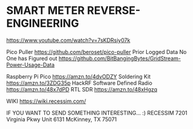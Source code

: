 # SMART METER REVERSE-ENGINEERING

https://www.youtube.com/watch?v=7sKDRsiy07k

Pico Puller https://github.com/beroset/pico-puller
Prior Logged Data No One has Figured out https://github.com/BitBangingBytes/GridStream-Power-Usage-Data

Raspberry Pi Pico https://amzn.to/4dvODZY
Soldering Kit https://amzn.to/3ZDG35p
HackRF Software Defined Radio https://amzn.to/48x7dPD
RTL SDR https://amzn.to/48xHgzq

WIKI https://wiki.recessim.com/

IF YOU WANT TO SEND SOMETHING INTERESTING... :)
RECESSIM
7201 Virginia Pkwy
Unit 6131
McKinney, TX 75071
